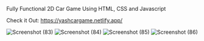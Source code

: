 Fully Functional 2D Car Game Using HTML, CSS and Javascript

Check it Out: https://yashcargame.netlify.app/

![Screenshot (83)](https://github.com/yp8866/Car_Game/assets/122187543/0fc9d2d9-d450-4e51-b703-9338bbf162d3)
![Screenshot (84)](https://github.com/yp8866/Car_Game/assets/122187543/10b209ed-8650-49d8-8a80-d503f60a6dfc)
![Screenshot (85)](https://github.com/yp8866/Car_Game/assets/122187543/0ff98eb3-5cc7-458e-a833-f3e3e6156ffd)
![Screenshot (86)](https://github.com/yp8866/Car_Game/assets/122187543/f32e195a-2e4d-4633-9324-e92900d2110f)


